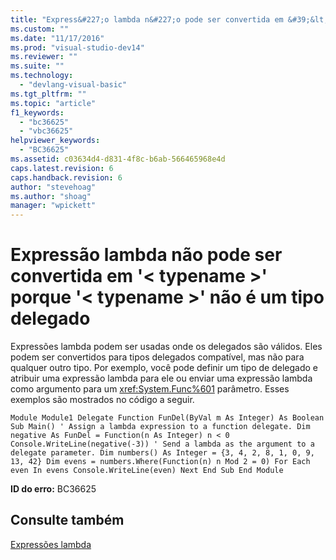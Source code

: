 ```yaml
---
title: "Express&#227;o lambda n&#227;o pode ser convertida em &#39;&lt; typename &gt;&#39; porque &#39;&lt; typename &gt;&#39; n&#227;o &#233; um tipo delegado | Microsoft Docs"
ms.custom: ""
ms.date: "11/17/2016"
ms.prod: "visual-studio-dev14"
ms.reviewer: ""
ms.suite: ""
ms.technology: 
  - "devlang-visual-basic"
ms.tgt_pltfrm: ""
ms.topic: "article"
f1_keywords: 
  - "bc36625"
  - "vbc36625"
helpviewer_keywords: 
  - "BC36625"
ms.assetid: c03634d4-d831-4f8c-b6ab-566465968e4d
caps.latest.revision: 6
caps.handback.revision: 6
author: "stevehoag"
ms.author: "shoag"
manager: "wpickett"
---
```

# Express&#227;o lambda n&#227;o pode ser convertida em &#39;&lt; typename &gt;&#39; porque &#39;&lt; typename &gt;&#39; n&#227;o &#233; um tipo delegado
Expressões lambda podem ser usadas onde os delegados são válidos. Eles podem ser convertidos para tipos delegados compatível, mas não para qualquer outro tipo. Por exemplo, você pode definir um tipo de delegado e atribuir uma expressão lambda para ele ou enviar uma expressão lambda como argumento para um <xref:System.Func%601> parâmetro. Esses exemplos são mostrados no código a seguir.  
  
```vb#  
Module Module1 Delegate Function FunDel(ByVal m As Integer) As Boolean Sub Main() ' Assign a lambda expression to a function delegate. Dim negative As FunDel = Function(n As Integer) n < 0 Console.WriteLine(negative(-3)) ' Send a lambda as the argument to a delegate parameter. Dim numbers() As Integer = {3, 4, 2, 8, 1, 0, 9, 13, 42} Dim evens = numbers.Where(Function(n) n Mod 2 = 0) For Each even In evens Console.WriteLine(even) Next End Sub End Module  
```  
  
 **ID do erro:** BC36625  
  
## Consulte também  
 [Expressões lambda](../../visual-basic/programming-guide/language-features/procedures/lambda-expressions.md)